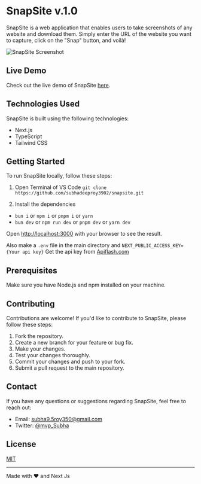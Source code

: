 # SnapSite v.1.0

SnapSite is a web application that enables users to take screenshots of any website and download them. Simply enter the URL of the website you want to capture, click on the "Snap" button, and voilà!

![SnapSite Screenshot](https://i.postimg.cc/63ZfYZwG/529shots-so.webp)

## Live Demo

Check out the live demo of SnapSite [here](https://snapsite-v1.vercel.app/).

## Technologies Used

SnapSite is built using the following technologies:

- Next.js
- TypeScript
- Tailwind CSS

## Getting Started

To run SnapSite locally, follow these steps:

1. Open Terminal of VS Code
   ```git clone https://github.com/subhadeeproy3902/snapsite.git```

2. Install the dependencies
- `bun i` or `npm i` or `pnpm i` or `yarn`
- `bun dev` or `npm run dev` or `pnpm dev` or `yarn dev`

Open [http://localhost:3000](http://localhost:3000) with your browser to see the result.

Also make a `.env` file in the main directory and `NEXT_PUBLIC_ACCESS_KEY={Your api key}`
Get the api key from [Apiflash.com](https://api.apiflash.com/)


## Prerequisites

Make sure you have Node.js and npm installed on your machine.

## Contributing

Contributions are welcome! If you'd like to contribute to SnapSite, please follow these steps:

1. Fork the repository.
2. Create a new branch for your feature or bug fix.
3. Make your changes.
4. Test your changes thoroughly.
5. Commit your changes and push to your fork.
6. Submit a pull request to the main repository.

## Contact

If you have any questions or suggestions regarding SnapSite, feel free to reach out:

- Email: subha9.5roy350@gmail.com
- Twitter: [@mvp_Subha](https://twitter.com/mvp_Subha)


## License

[MIT](https://github.com/subhadeeproy3902/snapsite/blob/main/LICENSE)

---
Made with ❤️ and Next Js
